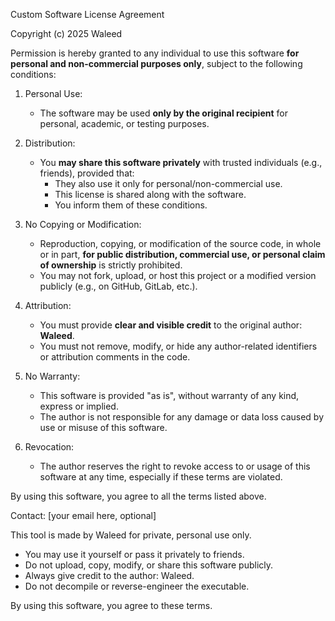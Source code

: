 Custom Software License Agreement

Copyright (c) 2025 Waleed

Permission is hereby granted to any individual to use this software **for personal and non-commercial purposes only**, subject to the following conditions:

1. Personal Use:
   - The software may be used **only by the original recipient** for personal, academic, or testing purposes.

2. Distribution:
   - You **may share this software privately** with trusted individuals (e.g., friends), provided that:
     - They also use it only for personal/non-commercial use.
     - This license is shared along with the software.
     - You inform them of these conditions.

3. No Copying or Modification:
   - Reproduction, copying, or modification of the source code, in whole or in part, **for public distribution, commercial use, or personal claim of ownership** is strictly prohibited.
   - You may not fork, upload, or host this project or a modified version publicly (e.g., on GitHub, GitLab, etc.).

4. Attribution:
   - You must provide **clear and visible credit** to the original author: **Waleed**.
   - You must not remove, modify, or hide any author-related identifiers or attribution comments in the code.

5. No Warranty:
   - This software is provided "as is", without warranty of any kind, express or implied.
   - The author is not responsible for any damage or data loss caused by use or misuse of this software.

6. Revocation:
   - The author reserves the right to revoke access to or usage of this software at any time, especially if these terms are violated.

By using this software, you agree to all the terms listed above.

Contact: [your email here, optional]



This tool is made by Waleed for private, personal use only.

- You may use it yourself or pass it privately to friends.
- Do not upload, copy, modify, or share this software publicly.
- Always give credit to the author: Waleed.
- Do not decompile or reverse-engineer the executable.

By using this software, you agree to these terms.

